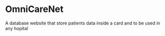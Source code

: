 # OmniCareNet
A database website that store patients data inside a card and to be used in any hopital
